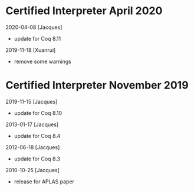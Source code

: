 # Certified Interpreter April 2020

2020-04-08 [Jacques]
  * update for Coq 8.11
 
2019-11-18 [Xuanrui]
  * remove some warnings

# Certified Interpreter November 2019

2019-11-15 [Jacques]
  * update for Coq 8.10

2013-01-17 [Jacques]
  * update for Coq 8.4

2012-06-18 [Jacques]
  * update for Coq 8.3

2010-10-25 [Jacques]
  * release for APLAS paper
